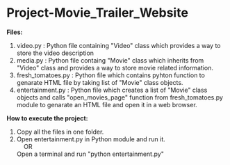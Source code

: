 # Project-Movie_Trailer_Website

<b>Files:</b>
<ol>
<li>video.py : Python file containing "Video" class which provides a way to store the video description</li>
<li>media.py : Python file containg "Movie" class which inherits from "Video" class and provides a way to store movie related information.</li>
<li>fresh_tomatoes.py : Python file which contains pyhton function to genarate HTML file by taking list of "Movie" class objects.</li>
<li>entertainment.py : Python file which creates a list of "Movie" class objects and calls "open_movies_page" function from 
                      fresh_tomatoes.py module to genarate an HTML file and open it in a web browser.</li>
</ol> 

<b>How to execute the project:</b>
<ol>
  <li>Copy all the files in one folder.</li>
  <li>Open entertainment.py in Python module and run it.<br>
    &nbsp;&nbsp;&nbsp; OR <br>
   Open a terminal and run "python entertainment.py"</li>
</ol>
